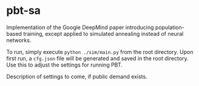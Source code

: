 # pbt-sa
Implementation of the Google DeepMind paper introducing population-based training, except applied to simulated annealing instead of neural networks.

To run, simply execute `python ./sim/main.py` from the root directory. Upon first run, a `cfg.json` file will be generated and saved in the root directory. Use this to adjust the settings for running PBT.

Description of settings to come, if public demand exists.
